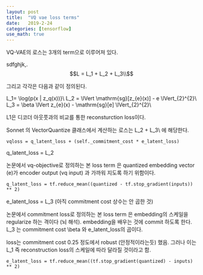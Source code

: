```yaml
---
layout: post
title:  "VQ vae loss terms"
date:   2019-2-24
categories: [tensorflow]
use_math: true
---
```



VQ-VAE의 로스는 3개의 term으로 이루어져 있다.

sdfghjk,.
$$L = L_1 + L_2 + L_3\\$$

그리고 각각은 다음과 같이 정의된다.

L_1= \log{p(x | z_q(x))}\\
L_2 = \lVert \mathrm{sg}[z_{e}(x)] - e \lVert_{2}^{2}\\
L_3 = \beta \lVert z_{e}(x) - \mathrm{sg}[e] \lVert_{2}^{2}\\

L1은 디코더 아웃풋과의 비교를 통한 reconsturction loss이다.

Sonnet 의 VectorQuantize 클래스에서 계산하는 로스는 L_2 + L_3\\ 에 해당한다.

    vqloss = q_latent_loss + (self._commitment_cost * e_latent_loss) 

q_latent_loss = L_2  

논문에서 vq-objective로 정의하는 본 loss term 은 quantized embedding vector (e)가 encoder output (vq input)  과 가까워 지도록 하기 위함이다.

    q_latent_loss = tf.reduce_mean((quantized - tf.stop_gradient(inputs)) ** 2)

e_latent_loss  = L_3 (아직 commitment cost 상수는 안 곱한 것)

논문에서 commitment loss로 정의하는 본 loss term 은 embedding의 스케일을 regularize 하는 격이다 (뇌 해석). embedding을 배우는 것에 commit 하도록 한다. L_3 는 commitment cost \beta 와 e_latent_loss의 곱이다.

loss는 commitment cost 0.25 정도에서 robust (안정적이라는듯) 했음. 그러나 이는 L_1 즉 reconstruction loss의 스케일에 따라 달라질 것이라고 함.



    e_latent_loss = tf.reduce_mean((tf.stop_gradient(quantized) - inputs) ** 2)


